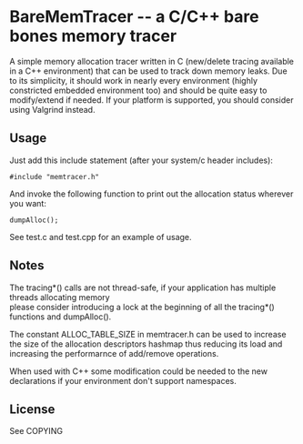 # BareMemTracer -- a C/C++ bare bones memory tracer

A simple memory allocation tracer written in C (new/delete tracing available in a C++ environment) 
that can be used to track down memory leaks. Due to its simplicity, it should work in nearly every
environment (highly constricted embedded environment too) and should be quite easy to modify/extend 
if needed.
If your platform is supported, you should consider using Valgrind instead.


## Usage

Just add this include statement (after your system/c header includes):

	#include "memtracer.h" 

And invoke the following function to print out the allocation status wherever you want:

	dumpAlloc();

See test.c and test.cpp for an example of usage.


## Notes

The tracing*() calls are not thread-safe, if your application has multiple threads allocating memory        
please consider introducing a lock at the beginning of all the tracing*() functions and dumpAlloc().

The constant ALLOC_TABLE_SIZE in memtracer.h can be used to increase the size of the allocation descriptors
hashmap thus reducing its load and increasing the performarnce of add/remove operations.

When used with C++ some modification could be needed to the new declarations if your environment don't 
support namespaces. 


## License

See COPYING
